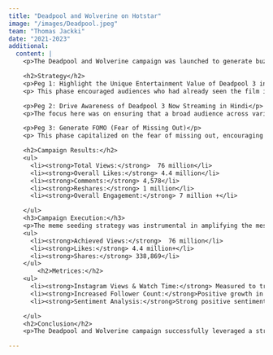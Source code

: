 ```yaml
---
title: "Deadpool and Wolverine on Hotstar"
image: "/images/Deadpool.jpeg"
team: "Thomas Jackki"
date: "2021-2023"
additional:
  content: |
    <p>The Deadpool and Wolverine campaign was launched to generate buzz and anticipation for the Hindi release of Deadpool 3 on Hotstar. Targeting action movie enthusiasts, Deadpool fans, and the Hindi-speaking audience, the campaign used a strategic three-peg approach to maximize engagement, awareness, and FOMO (fear of missing out).</p>

    <h2>Strategy</h2>
    <p>Peg 1: Highlight the Unique Entertainment Value of Deadpool 3 in Hindi</p>
    <p> This phase encouraged audiences who had already seen the film in English to experience the added humor and cultural relevance of the Hindi version.</p>

    <p>Peg 2: Drive Awareness of Deadpool 3 Now Streaming in Hindi</p>
    <p>The focus here was on ensuring that a broad audience across various platforms knew that the Hindi version of Deadpool 3 was now available for streaming.</p>

    <p>Peg 3: Generate FOMO (Fear of Missing Out)</p>
    <p> This phase capitalized on the fear of missing out, encouraging people who hadn't yet watched Deadpool 3 in Hindi to stream it immediately, emphasizing the experience they were missing.</p>

    <h2>Campaign Results:</h2>
    <ul>
      <li><strong>Total Views:</strong>  76 million</li>
      <li><strong>Overall Likes:</strong> 4.4 million</li>
      <li><strong>Comments:</strong> 4,578</li>
      <li><strong>Reshares:</strong> 1 million</li>
      <li><strong>Overall Engagement:</strong> 7 million +</li>

    </ul>
    <h3>Campaign Execution:</h3>
    <p>The meme seeding strategy was instrumental in amplifying the message. The campaign reached a broad audience by collaborating with 259 pages across various platforms, delivering 511 posts and reels. The collective follower base of these pages amounted to 442 million, allowing the campaign to generate widespread attention and engage viewers across multiple social media channels.</p>
    <ul>
      <li><strong>Achieved Views:</strong>  76 million</li>
      <li><strong>Likes:</strong> 4.4 million+</li>
      <li><strong>Shares:</strong> 338,869</li>
    </ul>
        <h2>Metrices:</h2>
    <ul>
      <li><strong>Instagram Views & Watch Time:</strong> Measured to track user engagement and campaign success.</li>
      <li><strong>Increased Follower Count:</strong>Positive growth in followers for the brand and show-related pages.</li>
      <li><strong>Sentiment Analysis:</strong>Strong positive sentiment from viewers, as evidenced by the comments and shares.</li>

    </ul>
    <h2>Conclusion</h2>
    <p>The Deadpool and Wolverine campaign successfully leveraged a strategic approach to promote the Hindi release of Deadpool 3 on Hotstar. The three-peg strategy effectively increased awareness, generated excitement, and created a sense of FOMO, resulting in impressive engagement metrics and a viral buzz across social media platforms. The campaign's success highlights the power of tailored content and meme seeding in amplifying buzz around a major entertainment release.</p>

---
```

